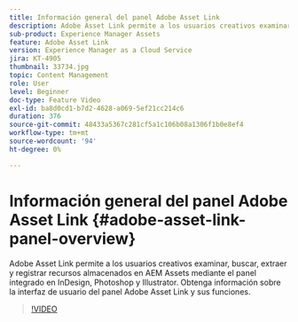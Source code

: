 ```yaml
---
title: Información general del panel Adobe Asset Link
description: Adobe Asset Link permite a los usuarios creativos examinar, buscar, extraer y registrar recursos almacenados en AEM Assets mediante el panel integrado en InDesign, Photoshop y Illustrator. Obtenga información sobre la interfaz de usuario del panel Adobe Asset Link y sus funciones.
sub-product: Experience Manager Assets
feature: Adobe Asset Link
version: Experience Manager as a Cloud Service
jira: KT-4905
thumbnail: 33734.jpg
topic: Content Management
role: User
level: Beginner
doc-type: Feature Video
exl-id: ba8d0cd1-b7d2-4628-a069-5ef21cc214c6
duration: 376
source-git-commit: 48433a5367c281cf5a1c106b08a1306f1b0e8ef4
workflow-type: tm+mt
source-wordcount: '94'
ht-degree: 0%

---
```


# Información general del panel Adobe Asset Link {#adobe-asset-link-panel-overview}

Adobe Asset Link permite a los usuarios creativos examinar, buscar, extraer y registrar recursos almacenados en AEM Assets mediante el panel integrado en InDesign, Photoshop y Illustrator. Obtenga información sobre la interfaz de usuario del panel Adobe Asset Link y sus funciones.

>[!VIDEO](https://video.tv.adobe.com/v/33734?quality=12&learn=on)
